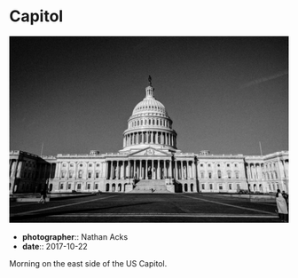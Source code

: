# Capitol

![A black-and-white photograph of the east side of the US Capitol](assets/2017-10-22-capitol.webp)

* **photographer**:: Nathan Acks  
* **date**:: 2017-10-22

Morning on the east side of the US Capitol.
